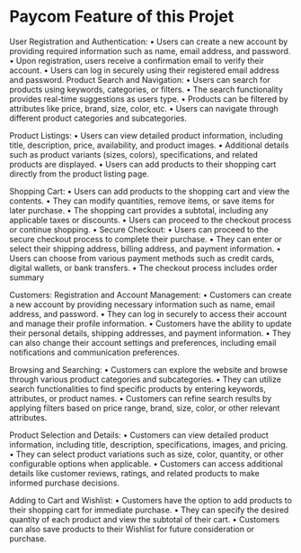 # Paycom Feature of this Projet
User Registration and Authentication:
• Users can create a new account by providing required information such as name, email address,
and password.
• Upon registration, users receive a confirmation email to verify their account.
• Users can log in securely using their registered email address and password.
Product Search and Navigation:
• Users can search for products using keywords, categories, or filters.
• The search functionality provides real-time suggestions as users type.
• Products can be filtered by attributes like price, brand, size, color, etc.
• Users can navigate through different product categories and subcategories.

Product Listings:
• Users can view detailed product information, including title, description, price, availability, and
product images.
• Additional details such as product variants (sizes, colors), specifications, and related products are
displayed.
• Users can add products to their shopping cart directly from the product listing page.

Shopping Cart:
• Users can add products to the shopping cart and view the contents.
• They can modify quantities, remove items, or save items for later purchase.
• The shopping cart provides a subtotal, including any applicable taxes or discounts.
• Users can proceed to the checkout process or continue shopping.
• Secure Checkout:
• Users can proceed to the secure checkout process to complete their purchase.
• They can enter or select their shipping address, billing address, and payment information.
• Users can choose from various payment methods such as credit cards, digital wallets, or bank
transfers.
• The checkout process includes order summary

Customers:
Registration and Account Management:
• Customers can create a new account by providing necessary information such as name, email
address, and password.
• They can log in securely to access their account and manage their profile information.
• Customers have the ability to update their personal details, shipping addresses, and payment
information.
• They can also change their account settings and preferences, including email notifications and
communication preferences.

Browsing and Searching:
• Customers can explore the website and browse through various product categories and
subcategories.
• They can utilize search functionalities to find specific products by entering keywords, attributes,
or product names.
• Customers can refine search results by applying filters based on price range, brand, size, color,
or other relevant attributes.

Product Selection and Details:
• Customers can view detailed product information, including title, description, specifications,
images, and pricing.
• They can select product variations such as size, color, quantity, or other configurable options
when applicable.
• Customers can access additional details like customer reviews, ratings, and related products to
make informed purchase decisions.

Adding to Cart and Wishlist:
• Customers have the option to add products to their shopping cart for immediate purchase.
• They can specify the desired quantity of each product and view the subtotal of their cart.
• Customers can also save products to their Wishlist for future consideration or purchase.

